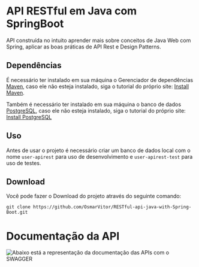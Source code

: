 # API RESTful em Java com SpringBoot

API construída no intuito aprender mais sobre conceitos de Java Web com Spring, aplicar as boas práticas de API Rest e Design Patterns.


## Dependências

É necessário ter instalado em sua máquina o Gerenciador de dependências [Maven](https://maven.apache.org/), caso ele não esteja instalado, siga o tutorial do próprio site: [Install Maven](https://maven.apache.org/install.html).

Também é necessário ter instalado em sua máquina o banco de dados [PostgreSQL](https://www.postgresql.org/), caso ele não esteja instalado, siga o tutorial do próprio site: [Install PostgreSQL](https://www.postgresql.org/download/)


## Uso

Antes de usar o projeto é necessário criar um banco de dados local com o nome ```user-apirest``` para uso de desenvolvimento e ```user-apirest-test``` para uso de testes.

## Download

Você pode fazer o Download do projeto através do seguinte comando:

```git clone https://github.com/OsmarVitor/RESTful-api-java-with-Spring-Boot.git```

# Documentação da API
![Abaixo está a representação da documentação das APIs com o SWAGGER](https://github.com/OsmarVitor/RESTful-api-java-with-Spring-Boot/blob/master/src/main/resources/swagger/swagger.png)
